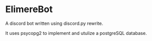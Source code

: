 # ElimereBot

A discord bot written using discord.py rewrite. 

It uses psycopg2 to implement and utulize a postgreSQL database.
